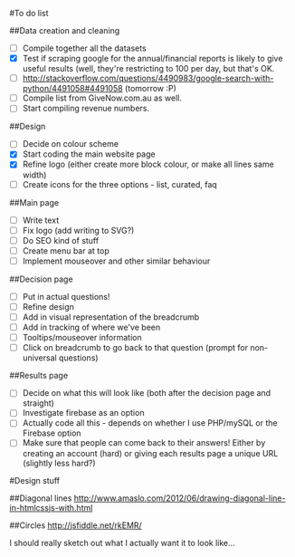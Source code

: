 #To do list

##Data creation and cleaning
- [ ] Compile together all the datasets
- [x] Test if scraping google for the annual/financial reports is likely to give useful results (well, they're restricting to 100 per day, but that's OK.
- [ ] http://stackoverflow.com/questions/4490983/google-search-with-python/4491058#4491058 (tomorrow :P)
- [ ] Compile list from GiveNow.com.au as well.
- [ ] Start compiling revenue numbers.

##Design
- [ ] Decide on colour scheme
- [x] Start coding the main website page
- [x] Refine logo (either create more block colour, or make all lines same width)
- [ ] Create icons for the three options - list, curated, faq

##Main page
- [ ] Write text
- [ ] Fix logo (add writing to SVG?)
- [ ] Do SEO kind of stuff
- [ ] Create menu bar at top
- [ ] Implement mouseover and other similar behaviour

##Decision page
- [ ] Put in actual questions!
- [ ] Refine design
- [ ] Add in visual representation of the breadcrumb
- [ ] Add in tracking of where we've been
- [ ] Tooltips/mouseover information
- [ ] Click on breadcrumb to go back to that question (prompt for non-universal questions)

##Results page
- [ ] Decide on what this will look like (both after the decision page and straight)
- [ ] Investigate firebase as an option
- [ ] Actually code all this - depends on whether I use PHP/mySQL or the Firebase option  
- [ ] Make sure that people can come back to their answers! Either by creating an account (hard) or giving each results page a unique URL (slightly less hard?)

#Design stuff

##Diagonal lines
http://www.amaslo.com/2012/06/drawing-diagonal-line-in-htmlcssjs-with.html

##Circles
http://jsfiddle.net/rkEMR/

I should really sketch out what I actually want it to look like...

